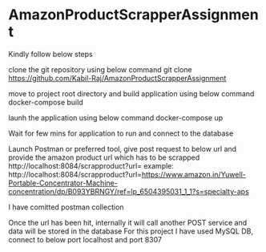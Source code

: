# AmazonProductScrapperAssignment
Kindly follow below steps

clone the git repository using below command
git clone https://github.com/Kabil-Raj/AmazonProductScrapperAssignment

move to project root directory and build application using below command
docker-compose build

launh the application using below command
docker-compose up

Wait for few mins for application to run and connect to the database

Launch Postman or preferred tool, give post request to below url and provide the amazon product url which has to be scrapped
http://localhost:8084/scrapproduct?url=
example: http://localhost:8084/scrapproduct?url=https://www.amazon.in/Yuwell-Portable-Concentrator-Machine-concentration/dp/B093YBRNGY/ref=lp_6504395031_1_1?s=specialty-aps

I have comitted postman collection

Once the url has been hit, internally it will call another POST service and data will be stored in the database
For this project I have used MySQL DB, connect to below port
localhost and port 8307




